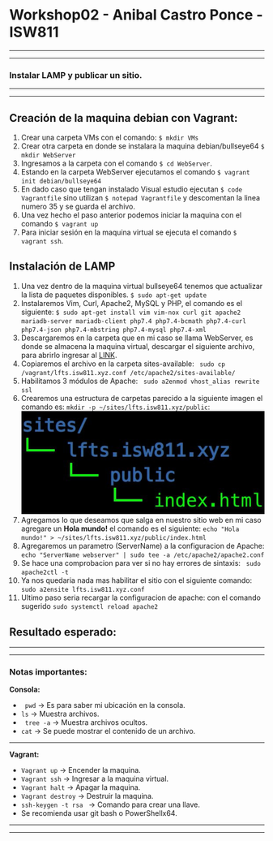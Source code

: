 # Workshop02 - Anibal Castro Ponce - ISW811
---
---
### <Strong>Instalar LAMP y publicar un sitio.</Strong>
---
---
## Creación de la maquina debian con Vagrant:
1) Crear una carpeta VMs con el comando:  ```$ mkdir VMs ```
2) Crear otra carpeta en donde se instalara la maquina debian/bullseye64 ```$ mkdir WebServer```
3) Ingresamos a la carpeta con el comando ```$ cd WebServer```.
4) Estando en la carpeta WebServer ejecutamos el comando ``` $ vagrant init debian/bullseye64 ```
5) En dado caso que tengan instalado Visual estudio ejecutan ``` $ code Vagrantfile ``` sino utilizan ``` $ notepad Vagrantfile ``` y descomentan la linea numero 35 y se guarda el archivo.
6) Una vez hecho el paso anterior podemos iniciar la maquina con el comando ```$ vagrant up```
7) Para iniciar sesión en la maquina virtual se ejecuta el comando ``` $ vagrant ssh ```.

## Instalación de LAMP
1) Una vez dentro de la maquina virtual bullseye64 tenemos que actualizar la lista de paquetes disponibles. ``` $ sudo apt-get update ```
2) Instalaremos Vim, Curl, Apache2, MySQL y PHP, el comando es el siguiente: ``` $ sudo apt-get install vim vim-nox curl git apache2 mariadb-server mariadb-client php7.4 php7.4-bcmath php7.4-curl php7.4-json php7.4-mbstring php7.4-mysql php7.4-xml ```
3) Descargaremos en la carpeta que en mi caso se llama WebServer, es donde se almacena la maquina virtual, descargar el siguiente archivo, para abrirlo ingresar al [LINK](https://drive.google.com/file/d/1Hw8WpoykhUIXzmgkli2vuBCymA9ZzJnB/view?usp=sharing).
4) Copiaremos el archivo en la carpeta sites-available: ``` sudo cp /vagrant/lfts.isw811.xyz.conf /etc/apache2/sites-available/```
5) Habilitamos 3 módulos de Apache: ``` sudo a2enmod vhost_alias rewrite ssl```
6) Crearemos una estructura de carpetas parecido a la siguiente imagen el comando es: ```mkdir -p ~/sites/lfts.isw811.xyz/public```:
![Estructura](./Images/Estructura.jpg)
7) Agregamos lo que deseamos que salga en nuestro sitio web en mi caso agregare un <strong>Hola mundo!</strong>
el comando es el siguiente: ``` echo "Hola mundo!" > ~/sites/lfts.isw811.xyz/public/index.html ```
8) Agregaremos un parametro (ServerName) a la configuracion de Apache: ``` echo "ServerName webserver" | sudo tee -a /etc/apache2/apache2.conf ```
9) Se hace una comprobacion para ver si no hay errores de sintaxis: ``` sudo apache2ctl -t```
10) Ya nos quedaria nada mas habilitar el sitio con el siguiente comando: ``` sudo a2ensite lfts.isw811.xyz.conf```
11) Ultimo paso seria recargar la configuracion de apache: con el comando sugerido ```sudo systemctl reload apache2```


## Resultado esperado:



----------------------
---------------------
### Notas importantes:
<Strong>Consola:</Strong>

* ``` pwd``` -> Es para saber mi ubicación en la consola.
* ``` ls ``` -> Muestra archivos.
* ``` tree -a``` -> Muestra archivos ocultos.
* ``` cat ``` -> Se puede mostrar el contenido de un archivo.
----------
<Strong>Vagrant:</Strong>
* ``` Vagrant up ``` -> Encender la maquina.
* ``` Vagrant ssh ``` -> Ingresar a la maquina virtual.
* ``` Vagrant halt ``` -> Apagar la maquina.
* ``` Vagrant destroy ``` -> Destruir la maquina.
* ```ssh-keygen -t rsa ``` -> Comando para crear una llave.
* Se recomienda usar git bash o PowerShellx64.
----------
-----

